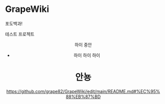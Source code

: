 # GrapeWiki
포도백과!


테스트 프로젝트

<div align="center">

하이 중안

- 하이 하이 하이

# 안뇽
https://github.com/grape82/GrapeWiki/edit/main/README.md#%EC%95%88%EB%87%BD
